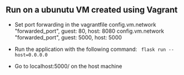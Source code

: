 ## Run on a ubunutu VM created using Vagrant 
- Set port forwarding in the vagrantfile
  config.vm.network "forwarded_port", guest: 80, host: 8080
  config.vm.network "forwarded_port", guest: 5000, host: 5000
  
-  Run the application with the following command:
``` flask run --host=0.0.0.0``` 

- Go to localhost:5000/ on the host machine
